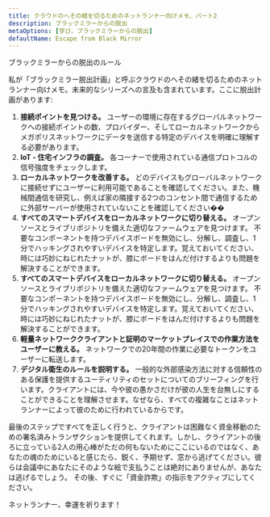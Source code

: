 ```yaml
---
title: クラウドのへその緒を切るためのネットランナー向けメモ、パート2
description: ブラックミラーからの脱出
metaOptions: [学び、ブラックミラーからの脱出]
defaultName: Escape from Black Mirror
---
```


<RoboAcademyText fWeight="500">
  ブラックミラーからの脱出のルール
</RoboAcademyText>

<LessonImages imageClasses="mb"  src='escape-from-black-mirror/BlackMirror-02.png' alt="Escape from Black Mirror symbol" />

私が「ブラックミラー脱出計画」と呼ぶクラウドのへその緒を切るためのネットランナー向けメモ。未来的なシリーズへの言及も含まれています。ここに脱出計画があります:

1. **接続ポイントを見つける。** ユーザーの環境に存在するグローバルネットワークへの接続ポイントの数、プロバイダー、そしてローカルネットワークからメガポリスネットワークにデータを送信する特定のデバイスを明確に理解する必要があります。
2. **IoT - 住宅インフラの調査。** 各コーナーで使用されている通信プロトコルの信号強度をチェックします。
3. **ローカルネットワークを改善する。** どのデバイスもグローバルネットワークに接続せずにユーザーに利用可能であることを確認してください。また、機械間通信を研究し、例えば家の隣接する2つのコンセント間で通信するために外部サーバーが使用されていないことを確認してください��
4. **すべてのスマートデバイスをローカルネットワークに切り替える。** オープンソースとライブリポジトリを備えた適切なファームウェアを見つけます。 不要なコンポーネントを持つデバイスボードを無効にし、分解し、調査し、1分でハッキングされやすいデバイスを特定します。覚えておいてください、時には巧妙にねじれたナットが、膝にボードをはんだ付けするよりも問題を解決することができます。
5. **すべてのスマートデバイスをローカルネットワークに切り替える。** オープンソースとライブリポジトリを備えた適切なファームウェアを見つけます。 不要なコンポーネントを持つデバイスボードを無効にし、分解し、調査し、1分でハッキングされやすいデバイスを特定します。覚えておいてください、時には巧妙にねじれたナットが、膝にボードをはんだ付けするよりも問題を解決することができます。
6. **軽量ネットワーククライアントと証明のマーケットプレイスでの作業方法をユーザーに教える。** ネットワークでの20年間の作業に必要なトークンをユーザーに転送します。
7. **デジタル衛生のルールを説明する。** 一般的な外部感染方法に対する信頼性のある保護を提供するユーティリティのセットについてのブリーフィングを行います。クライアントには、今や彼の愚かさだけが彼の人生を台無しにすることができることを理解させます。なぜなら、すべての複雑なことはネットランナーによって彼のために行われているからです。

最後のステップですべてを正しく行うと、クライアントは困難なく資金移動のための署名済みトランザクションを提供してくれます。しかし、クライアントの後ろに立っている2人の用心棒がただの何もないためにここにいるのではなく、あなたの魂のためにいると感じたら、鋭く、予期せず、窓から逃げてください。彼らは会議中にあなたにそのような絵で支払うことは絶対にありませんが、あなたは逃げるでしょう。 その後、すぐに「資金詐欺」の指示をアクティブにしてください。

<RoboAcademyText>
  ネットランナー、幸運を祈ります！
</RoboAcademyText>